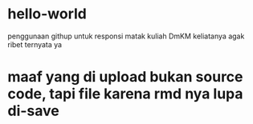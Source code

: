 # hello-world
penggunaan githup untuk responsi matak kuliah DmKM
keliatanya agak ribet ternyata ya
# maaf yang di upload bukan source code, tapi file karena rmd nya lupa di-save
